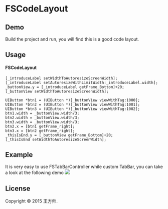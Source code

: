 FSCodeLayout
=============

## Demo

Build the project and run, you will find this is a good code layout.

## Usage
#### FSCodeLayout 
    [_introduceLabel setWidthToAutoresizeScreenWidth];
    [_introduceLabel setAutoresizeWithLimitWidth:_introduceLabel.width];
    _buttonView.y = [_introduceLabel getFrame_Bottom]+20;
    [_buttonView setWidthToAutoresizeScreenWidth];

    UIButton *btn1 = (UIButton *)[_buttonView viewWithTag:1000];
    UIButton *btn2 = (UIButton *)[_buttonView viewWithTag:1001];
    UIButton *btn3 = (UIButton *)[_buttonView viewWithTag:1002];
    btn1.width = _buttonView.width/3;
    btn2.width = _buttonView.width/3;
    btn3.width = _buttonView.width/3;
    btn2.x = [btn1 getFrame_right];
    btn3.x = [btn2 getFrame_right];
    _thisIsEnd.y = [_buttonView getFrame_Bottom]+20;
    [_thisIsEnd setWidthToAutoresizeScreenWidth];   

## Example
It is very easy to use FSTabBarController while custom TabBar, you can take a look at the following demo
<img src = "http://7x2w39.com1.z0.glb.clouddn.com/FSCodeLayout_example.png" />

## License
Copyright © 2015 王方帅.
